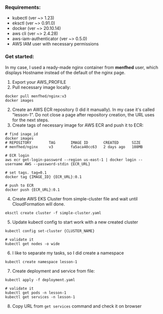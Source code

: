 ### Requirements: 
- kubectl (ver ~> 1.23)
- eksctl (ver ~> 0.91.0)
- docker (ver ~> 20.10.14)
- aws cli (ver ~> 2.4.28)
- aws-iam-authenticator (ver ~> 0.5.0)
- AWS IAM user with necessary permissions

### Get started: 

In my case, I used a ready-made nginx container from **menfhed** user, 
which displays Hostname instead of the default of the nginx page.
1. Export your AWS_PROFILE
2. Pull necessary image locally:
```shell
docker pull menfhed/nginx:v3
docker images
```
2. Create an AWS ECR repository (I did it manually). In my case it's called "lesson-1".
Do not close a page after repository creation, the URL uses for the next steps.
3. Create tags of necessary image for AWS ECR and push it to ECR:
```shell
# find inage_id
docker images
# REPOSITORY        TAG       IMAGE ID       CREATED      SIZE
# menfhed/nginx     v3        fa5aca40cc63   2 days ago   108MB

# ECR login
aws ecr get-login-password --region us-east-1 | docker login --username AWS --password-stdin {ECR_URL}

# set tags. tag=0.1
docker tag {IMAGE_ID} {ECR_URL}:0.1

# push to ECR
docker push {ECR_URL}:0.1
```
4. Create AWS EKS Cluster from simple-cluster file and wait until CloudFormation will done.
```shell
eksctl create cluster -f simple-cluster.yaml
```
5. Update kubectl config to start work with a new created cluster
```shell
kubectl config set-cluster {CLUSTER_NAME}

# validate it
kubectl get nodes -o wide
```
6. I like to separate my tasks, so I did create a namespace
```shell
kubectl create namespace lesson-1
```
7. Create deployment and service from file:
```shell
kubectl apply -f deployment.yaml 

# validate it
kubectl get pods -n lesson-1
kubectl get services -n lesson-1
```
8. Copy URL from `get services` command and check it on browser